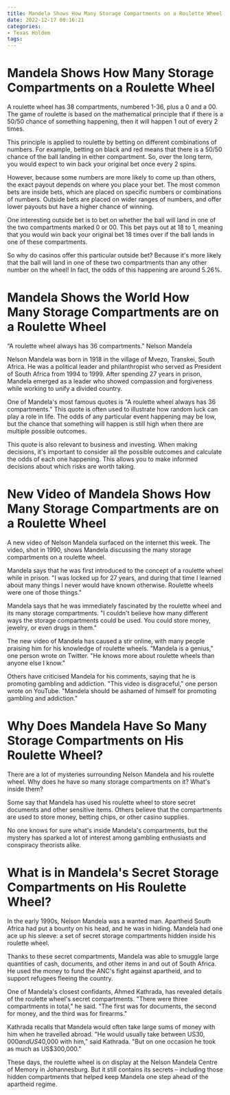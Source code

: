 ```yaml
---
title: Mandela Shows How Many Storage Compartments on a Roulette Wheel
date: 2022-12-17 00:16:21
categories:
- Texas Holdem
tags:
---
```



#  Mandela Shows How Many Storage Compartments on a Roulette Wheel

A roulette wheel has 38 compartments, numbered 1-36, plus a 0 and a 00. The game of roulette is based on the mathematical principle that if there is a 50/50 chance of something happening, then it will happen 1 out of every 2 times.

This principle is applied to roulette by betting on different combinations of numbers. For example, betting on black and red means that there is a 50/50 chance of the ball landing in either compartment. So, over the long term, you would expect to win back your original bet once every 2 spins.

However, because some numbers are more likely to come up than others, the exact payout depends on where you place your bet. The most common bets are inside bets, which are placed on specific numbers or combinations of numbers. Outside bets are placed on wider ranges of numbers, and offer lower payouts but have a higher chance of winning.

One interesting outside bet is to bet on whether the ball will land in one of the two compartments marked 0 or 00. This bet pays out at 18 to 1, meaning that you would win back your original bet 18 times over if the ball lands in one of these compartments.

So why do casinos offer this particular outside bet? Because it's more likely that the ball will land in one of these two compartments than any other number on the wheel! In fact, the odds of this happening are around 5.26%.

#  Mandela Shows the World How Many Storage Compartments are on a Roulette Wheel

“A roulette wheel always has 36 compartments.” Nelson Mandela

Nelson Mandela was born in 1918 in the village of Mvezo, Transkei, South Africa. He was a political leader and philanthropist who served as President of South Africa from 1994 to 1999. After spending 27 years in prison, Mandela emerged as a leader who showed compassion and forgiveness while working to unify a divided country.

One of Mandela's most famous quotes is "A roulette wheel always has 36 compartments." This quote is often used to illustrate how random luck can play a role in life. The odds of any particular event happening may be low, but the chance that something will happen is still high when there are multiple possible outcomes.

This quote is also relevant to business and investing. When making decisions, it's important to consider all the possible outcomes and calculate the odds of each one happening. This allows you to make informed decisions about which risks are worth taking.

#  New Video of Mandela Shows How Many Storage Compartments are on a Roulette Wheel

A new video of Nelson Mandela surfaced on the internet this week. The video, shot in 1990, shows Mandela discussing the many storage compartments on a roulette wheel.

Mandela says that he was first introduced to the concept of a roulette wheel while in prison. "I was locked up for 27 years, and during that time I learned about many things I never would have known otherwise. Roulette wheels were one of those things."

Mandela says that he was immediately fascinated by the roulette wheel and its many storage compartments. "I couldn't believe how many different ways the storage compartments could be used. You could store money, jewelry, or even drugs in them."

The new video of Mandela has caused a stir online, with many people praising him for his knowledge of roulette wheels. "Mandela is a genius," one person wrote on Twitter. "He knows more about roulette wheels than anyone else I know."

Others have criticised Mandela for his comments, saying that he is promoting gambling and addiction. "This video is disgraceful," one person wrote on YouTube. "Mandela should be ashamed of himself for promoting gambling and addiction."

#  Why Does Mandela Have So Many Storage Compartments on His Roulette Wheel?

There are a lot of mysteries surrounding Nelson Mandela and his roulette wheel. Why does he have so many storage compartments on it? What's inside them?

Some say that Mandela has used his roulette wheel to store secret documents and other sensitive items. Others believe that the compartments are used to store money, betting chips, or other casino supplies.

No one knows for sure what's inside Mandela's compartments, but the mystery has sparked a lot of interest among gambling enthusiasts and conspiracy theorists alike.

#  What is in Mandela's Secret Storage Compartments on His Roulette Wheel?

In the early 1990s, Nelson Mandela was a wanted man. Apartheid South Africa had put a bounty on his head, and he was in hiding. Mandela had one ace up his sleeve: a set of secret storage compartments hidden inside his roulette wheel.

Thanks to these secret compartments, Mandela was able to smuggle large quantities of cash, documents, and other items in and out of South Africa. He used the money to fund the ANC's fight against apartheid, and to support refugees fleeing the country.

One of Mandela's closest confidants, Ahmed Kathrada, has revealed details of the roulette wheel's secret compartments. "There were three compartments in total," he said. "The first was for documents, the second for money, and the third was for firearms."

Kathrada recalls that Mandela would often take large sums of money with him when he travelled abroad. "He would usually take between US$30,000 and US$40,000 with him," said Kathrada. "But on one occasion he took as much as US$300,000."

These days, the roulette wheel is on display at the Nelson Mandela Centre of Memory in Johannesburg. But it still contains its secrets – including those hidden compartments that helped keep Mandela one step ahead of the apartheid regime.